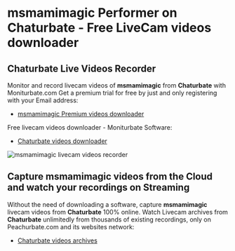 # msmamimagic Performer on Chaturbate - Free LiveCam videos downloader

## Chaturbate Live Videos Recorder

Monitor and record livecam videos of **msmamimagic** from **Chaturbate** with Moniturbate.com
Get a premium trial for free by just and only registering with your Email address:
* [msmamimagic Premium videos downloader](https://moniturbate.com/request-demo-licence-key.html)

Free livecam videos downloader - Moniturbate Software:
* [Chaturbate videos downloader](https://moniturbate.com/moniturbate-download-software.html)

![msmamimagic livecam videos recorder](https://peachurnet.com/templates/moniturbate-software.png)


## Capture msmamimagic videos from the Cloud and watch your recordings on Streaming

Without the need of downloading a software, capture **msmamimagic** livecam videos from **Chaturbate** 100% online.
Watch Livecam archives from **Chaturbate** unlimitedly from thousands of existing recordings, only on Peachurbate.com and its websites network:
* [Chaturbate videos archives](https://peachurnet.com/)